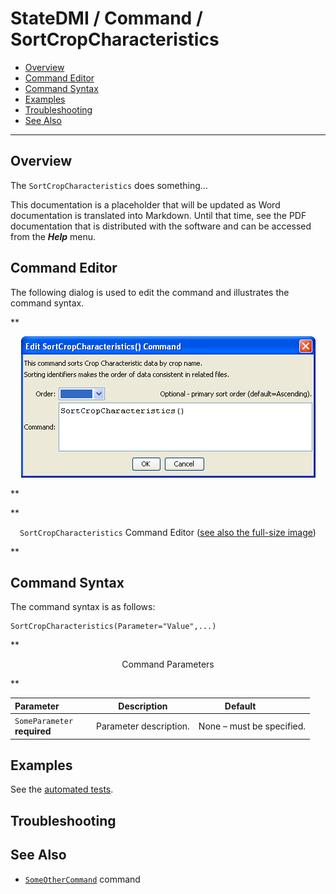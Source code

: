 # StateDMI / Command / SortCropCharacteristics #

* [Overview](#overview)
* [Command Editor](#command-editor)
* [Command Syntax](#command-syntax)
* [Examples](#examples)
* [Troubleshooting](#troubleshooting)
* [See Also](#see-also)

-------------------------

## Overview ##

The `SortCropCharacteristics` does something...

This documentation is a placeholder that will be updated as Word documentation is translated into Markdown.
Until that time, see the PDF documentation that is distributed with the software and can be accessed
from the ***Help*** menu.

## Command Editor ##

The following dialog is used to edit the command and illustrates the command syntax.

**<p style="text-align: center;">
![SortCropCharacteristics](SortCropCharacteristics.png)
</p>**

**<p style="text-align: center;">
`SortCropCharacteristics` Command Editor (<a href="../SortCropCharacteristics.png">see also the full-size image</a>)
</p>**

## Command Syntax ##

The command syntax is as follows:

```text
SortCropCharacteristics(Parameter="Value",...)
```
**<p style="text-align: center;">
Command Parameters
</p>**

| **Parameter**&nbsp;&nbsp;&nbsp;&nbsp;&nbsp;&nbsp;&nbsp;&nbsp;&nbsp;&nbsp;&nbsp;&nbsp; | **Description** | **Default**&nbsp;&nbsp;&nbsp;&nbsp;&nbsp;&nbsp;&nbsp;&nbsp;&nbsp;&nbsp; |
| --------------|-----------------|----------------- |
|`SomeParameter`<br>**required**|Parameter description.|None – must be specified.|

## Examples ##

See the [automated tests](https://github.com/OpenCDSS/cdss-app-statedmi-test/tree/master/test/regression/commands/SortCropCharacteristics).

## Troubleshooting ##

## See Also ##

* [`SomeOtherCommand`](../SomeOtherCommand/SomeOtherCommand) command

